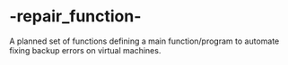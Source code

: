 # -repair_function-
A planned set of functions defining a main function/program to automate fixing backup errors on virtual machines.
